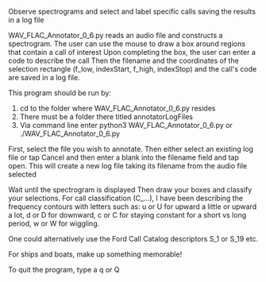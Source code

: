 Observe spectrograms and select and label specific calls saving the results in a log file

WAV_FLAC_Annotator_0_6.py reads an audio file and constructs a spectrogram.
The user can use the mouse to draw a box around regions that contain a call of interest
Upon completing the box, the user can enter a code to describe the call
Then the filename and the coordinates of the selection rectangle (f_low, indexStart, f_high, indexStop) and the call's code are saved in a log file.

This program should be run by:
1. cd to the folder where WAV_FLAC_Annotator_0_6.py resides
2. There must be a folder there titled annotatorLogFiles
3. Via command line enter  python3 WAV_FLAC_Annotator_0_6.py   or  ./WAV_FLAC_Annotator_0_6.py

First, select the file you wish to annotate.
Then either select an existing log file
or tap Cancel and then enter a blank into the filename field and tap open.
    This will create a new log file taking its filename from the audio file selected

Wait until the spectrogram is displayed
Then draw your boxes and classify your selections.
   For call classification (C_...), I have been describing the frequency contours with letters such as:
       u or U for upward a little or upward a lot,
       d or D for downward,
       c or C for staying constant for a short vs long period,
       w or W for wiggling.

   One could alternatively use the Ford Call Catalog descriptors  S_1 or S_19 etc.

   For ships and boats, make up something memorable!

To quit the program, type a q or Q

